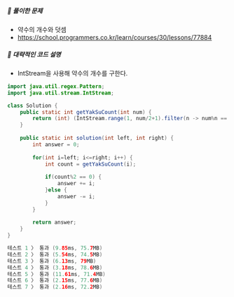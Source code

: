 ##### **📘 풀이한 문제**

- 약수의 개수와 덧셈
- https://school.programmers.co.kr/learn/courses/30/lessons/77884

##### **📜 대략적인 코드 설명**
- IntStream을 사용해 약수의 개수를 구한다.

```java
import java.util.regex.Pattern;
import java.util.stream.IntStream;

class Solution {
	public static int getYakSuCount(int num) {
		return (int) (IntStream.range(1, num/2+1).filter(n -> num%n == 0).count() + 1);
	}
	
    public static int solution(int left, int right) {
        int answer = 0;
        
        for(int i=left; i<=right; i++) {
        	int count = getYakSuCount(i);
        	
        	if(count%2 == 0) {
        		answer += i;
        	}else {
        		answer -= i;
        	}
        }
        
        return answer;
    }
}

테스트 1 〉	통과 (9.85ms, 75.7MB)
테스트 2 〉	통과 (5.54ms, 74.5MB)
테스트 3 〉	통과 (6.13ms, 79MB)
테스트 4 〉	통과 (3.18ms, 78.6MB)
테스트 5 〉	통과 (11.61ms, 71.4MB)
테스트 6 〉	통과 (2.15ms, 77.6MB)
테스트 7 〉	통과 (2.16ms, 72.2MB)
```
